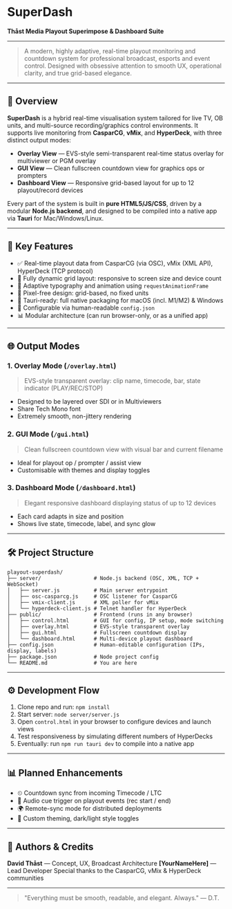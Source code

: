 # SuperDash

**Thåst Media Playout Superimpose & Dashboard Suite**

---

> A modern, highly adaptive, real-time playout monitoring and countdown system for professional broadcast, esports and event control. Designed with obsessive attention to smooth UX, operational clarity, and true grid-based elegance.

---

## 🔧 Overview

**SuperDash** is a hybrid real-time visualisation system tailored for live TV, OB units, and multi-source recording/graphics control environments.
It supports live monitoring from **CasparCG**, **vMix**, and **HyperDeck**, with three distinct output modes:

* **Overlay View** — EVS-style semi-transparent real-time status overlay for multiviewer or PGM overlay
* **GUI View** — Clean fullscreen countdown view for graphics ops or prompters
* **Dashboard View** — Responsive grid-based layout for up to 12 playout/record devices

Every part of the system is built in **pure HTML5/JS/CSS**, driven by a modular **Node.js backend**, and designed to be compiled into a native app via **Tauri** for Mac/Windows/Linux.

---

## 🧰 Key Features

* ✅ Real-time playout data from CasparCG (via OSC), vMix (XML API), HyperDeck (TCP protocol)
* 🔎 Fully dynamic grid layout: responsive to screen size and device count
* 🔄 Adaptive typography and animation using `requestAnimationFrame`
* 🎨 Pixel-free design: grid-based, no fixed units
* 🔏 Tauri-ready: full native packaging for macOS (incl. M1/M2) & Windows
* 📂 Configurable via human-readable `config.json`
* 📊 Modular architecture (can run browser-only, or as a unified app)

---

## 🌐 Output Modes

### 1. Overlay Mode (`/overlay.html`)

> EVS-style transparent overlay: clip name, timecode, bar, state indicator (PLAY/REC/STOP)

* Designed to be layered over SDI or in Multiviewers
* Share Tech Mono font
* Extremely smooth, non-jittery rendering

### 2. GUI Mode (`/gui.html`)

> Clean fullscreen countdown view with visual bar and current filename

* Ideal for playout op / prompter / assist view
* Customisable with themes and display toggles

### 3. Dashboard Mode (`/dashboard.html`)

> Elegant responsive dashboard displaying status of up to 12 devices

* Each card adapts in size and position
* Shows live state, timecode, label, and sync glow

---

## 🛠️ Project Structure

```
playout-superdash/
├── server/                 # Node.js backend (OSC, XML, TCP + WebSocket)
│   ├── server.js           # Main server entrypoint
│   ├── osc-casparcg.js     # OSC listener for CasparCG
│   ├── vmix-client.js      # XML poller for vMix
│   └── hyperdeck-client.js # Telnet handler for HyperDeck
├── public/                 # Frontend (runs in any browser)
│   ├── control.html        # GUI for config, IP setup, mode switching
│   ├── overlay.html        # EVS-style transparent overlay
│   ├── gui.html            # Fullscreen countdown display
│   └── dashboard.html      # Multi-device playout dashboard
├── config.json             # Human-editable configuration (IPs, display, labels)
├── package.json            # Node project config
└── README.md               # You are here
```

---

## ⚙️ Development Flow

1. Clone repo and run: `npm install`
2. Start server: `node server/server.js`
3. Open `control.html` in your browser to configure devices and launch views
4. Test responsiveness by simulating different numbers of HyperDecks
5. Eventually: run `npm run tauri dev` to compile into a native app

---

## 📊 Planned Enhancements

* ⏲ Countdown sync from incoming Timecode / LTC
* 🔔 Audio cue trigger on playout events (rec start / end)
* 🌍 Remote-sync mode for distributed deployments
* 🌊 Custom theming, dark/light style toggles

---

## 👥 Authors & Credits

**David Thåst** — Concept, UX, Broadcast Architecture
**\[YourNameHere]** — Lead Developer
Special thanks to the CasparCG, vMix & HyperDeck communities

---

> "Everything must be smooth, readable, and elegant. Always." — D.T.
